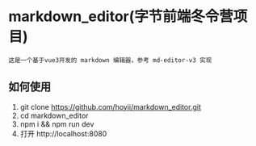 # markdown_editor(字节前端冬令营项目)

    这是一个基于vue3开发的 markdown 编辑器，参考 md-editor-v3 实现

## 如何使用

1. git clone https://github.com/hoyii/markdown_editor.git
2. cd markdown_editor
3. npm i && npm run dev
4. 打开 http://localhost:8080

